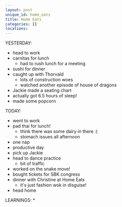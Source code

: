 ```yaml
---
layout: post
unique_id: home_eats
title: Home Eats
categories: []
locations: 
---
```


YESTERDAY:
* head to work
* carnitas for lunch
  * had to rush lunch for a meeting
* sushi for dinner
* caught up with Thorvald
  * lots of construction woes
  * watched another episode of house of dragons
* Jackie made a seating chart
* actually got 6.5 hours of sleep!
* made some popcorn

TODAY:
* went to work
* pad thai for lunch!
  * think there was some dairy in there :(
  * stomach issues all afternoon
* one nap
* productive day
* pick up Jackie
* head to dance practice
  * bit of traffic
* worked on the snake move!
* bought tickets for SBK congress
* dinner with Christine at Home Eats
  * it's just fashion wok in disguise!
* head home

LEARNINGS:
* 
